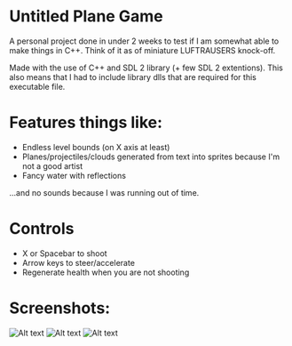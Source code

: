 # Untitled Plane Game

A personal project done in under 2 weeks to test if I am somewhat able to make things in C++. 
Think of it as of miniature LUFTRAUSERS knock-off.

Made with the use of C++ and SDL 2 library (+ few SDL 2 extentions). This also means that I had to include library dlls that are required for this executable file.

# Features things like:

- Endless level bounds (on X axis at least)
- Planes/projectiles/clouds generated from text into sprites because I'm not a good artist
- Fancy water with reflections

...and no sounds because I was running out of time.

# Controls

- X or Spacebar to shoot
- Arrow keys to steer/accelerate
- Regenerate health when you are not shooting

# Screenshots:

![Alt text](https://i.imgur.com/fET8s5S.png?raw=true "Screenshot #1")
![Alt text](https://i.imgur.com/pvhqdYM.png?raw=true "Screenshot #2")
![Alt text](https://i.imgur.com/iFJfbYs.png?raw=true "Screenshot #2")
